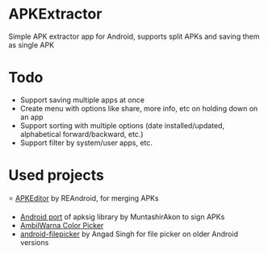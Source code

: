 # APKExtractor
 Simple APK extractor app for Android, supports split APKs and saving them as single APK

# Todo
* Support saving multiple apps at once
* Create menu with options like share, more info, etc on holding down on an app
* Support sorting with multiple options (date installed/updated, alphabetical forward/backward, etc.)
* Support filter by system/user apps, etc.

# Used projects

⭐ [APKEditor](https://github.com/REAndroid/APKEditor) by REAndroid, for merging APKs
* [Android port](https://github.com/MuntashirAkon/apksig-android) of apksig library by MuntashirAkon to sign APKs
* [AmbilWarna Color Picker](https://github.com/yukuku/ambilwarna)
* [android-filepicker](https://github.com/singhangadin/android-filepicker) by Angad Singh for file picker on older Android versions
